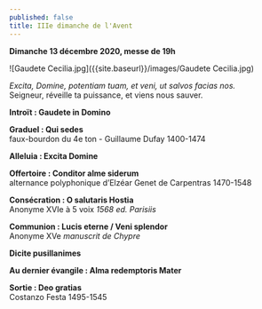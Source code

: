 ```yaml
---
published: false
title: IIIe dimanche de l'Avent
---
```

**Dimanche 13 décembre 2020, messe de 19h**  

![Gaudete Cecilia.jpg]({{site.baseurl}}/images/Gaudete Cecilia.jpg)

*Excita, Domine, potentiam tuam, et veni, ut salvos facias nos.*  
Seigneur, réveille ta puissance, et viens nous sauver.

**Introït : Gaudete in Domino**  

**Graduel : Qui sedes**  
faux-bourdon du 4e ton - Guillaume Dufay 1400-1474

**Alleluia : Excita Domine**  

**Offertoire : Conditor alme siderum**  
alternance polyphonique d’Elzéar Genet de Carpentras 1470-1548

**Consécration : O salutaris Hostia**  
Anonyme XVIe à 5 voix *1568 ed. Parisiis*

**Communion : Lucis eterne / Veni splendor**   
Anonyme XVe *manuscrit de Chypre*

**Dicite pusillanimes**  

**Au dernier évangile : Alma redemptoris Mater**

**Sortie : Deo gratias**  
Costanzo Festa 1495-1545
